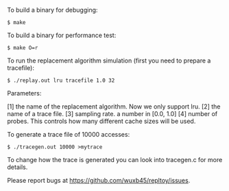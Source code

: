 To build a binary for debugging:

    $ make

To build a binary for performance test:

    $ make O=r

To run the replacement algorithm simulation (first you need to prepare a tracefile):

    $ ./replay.out lru tracefile 1.0 32

Parameters:

[1] the name of the replacement algorithm. Now we only support lru.
[2] the name of a trace file.
[3] sampling rate. a number in [0.0, 1.0]
[4] number of probes. This controls how many different cache sizes will be used.


To generate a trace file of 10000 accesses:

    $ ./tracegen.out 10000 >mytrace

To change how the trace is generated you can look into tracegen.c for more details.

Please report bugs at https://github.com/wuxb45/repltoy/issues.
